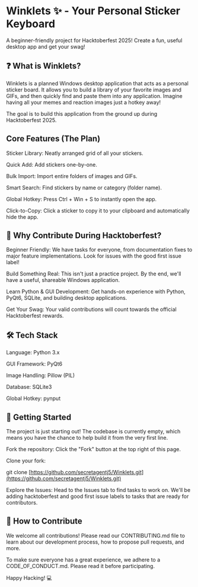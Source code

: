 # Winklets ✨ - Your Personal Sticker Keyboard
A beginner-friendly project for Hacktoberfest 2025! Create a fun, useful desktop app and get your swag!

## ❓ What is Winklets?
Winklets is a planned Windows desktop application that acts as a personal sticker board. It allows you to build a library of your favorite images and GIFs, and then quickly find and paste them into any application. Imagine having all your memes and reaction images just a hotkey away!

The goal is to build this application from the ground up during Hacktoberfest 2025.

## Core Features (The Plan)
Sticker Library: Neatly arranged grid of all your stickers.

Quick Add: Add stickers one-by-one.

Bulk Import: Import entire folders of images and GIFs.

Smart Search: Find stickers by name or category (folder name).

Global Hotkey: Press Ctrl + Win + S to instantly open the app.

Click-to-Copy: Click a sticker to copy it to your clipboard and automatically hide the app.

## 🎃 Why Contribute During Hacktoberfest?
Beginner Friendly: We have tasks for everyone, from documentation fixes to major feature implementations. Look for issues with the good first issue label!

Build Something Real: This isn't just a practice project. By the end, we'll have a useful, shareable Windows application.

Learn Python & GUI Development: Get hands-on experience with Python, PyQt6, SQLite, and building desktop applications.

Get Your Swag: Your valid contributions will count towards the official Hacktoberfest rewards.

## 🛠️ Tech Stack
Language: Python 3.x

GUI Framework: PyQt6

Image Handling: Pillow (PIL)

Database: SQLite3

Global Hotkey: pynput

## 🚀 Getting Started
The project is just starting out! The codebase is currently empty, which means you have the chance to help build it from the very first line.

Fork the repository: Click the "Fork" button at the top right of this page.

Clone your fork:

git clone [https://github.com/secretagentj5/Winklets.git](https://github.com/secretagentj5/Winklets.git)

Explore the Issues: Head to the Issues tab to find tasks to work on. We'll be adding hacktoberfest and good first issue labels to tasks that are ready for contributors.

## 🤝 How to Contribute
We welcome all contributions! Please read our CONTRIBUTING.md file to learn about our development process, how to propose pull requests, and more.

To make sure everyone has a great experience, we adhere to a CODE_OF_CONDUCT.md. Please read it before participating.

Happy Hacking! 💻
